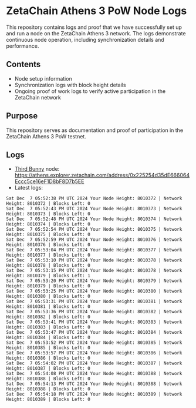 # ZetaChain Athens 3 PoW Node Logs
This repository contains logs and proof that we have successfully set up and run a node on the ZetaChain Athens 3 network. The logs demonstrate continuous node operation, including synchronization details and performance.

## Contents
- Node setup information
- Synchronization logs with block height details
- Ongoing proof of work logs to verify active participation in the ZetaChain network

## Purpose
This repository serves as documentation and proof of participation in the ZetaChain Athens 3 PoW testnet.

## Logs

- [Third Bunny](https://thirdbunny.xyz/) node: https://athens.explorer.zetachain.com/address/0x225254d35dE666064Eccc5ce16eF1D8bF8D7b5EE
- Latest logs:
```
Sat Dec  7 05:52:38 PM UTC 2024 Your Node Height: 8010372 | Network Height: 8010372 | Blocks Left: 0
Sat Dec  7 05:52:43 PM UTC 2024 Your Node Height: 8010373 | Network Height: 8010373 | Blocks Left: 0
Sat Dec  7 05:52:48 PM UTC 2024 Your Node Height: 8010374 | Network Height: 8010374 | Blocks Left: 0
Sat Dec  7 05:52:54 PM UTC 2024 Your Node Height: 8010375 | Network Height: 8010375 | Blocks Left: 0
Sat Dec  7 05:52:59 PM UTC 2024 Your Node Height: 8010376 | Network Height: 8010376 | Blocks Left: 0
Sat Dec  7 05:53:04 PM UTC 2024 Your Node Height: 8010377 | Network Height: 8010377 | Blocks Left: 0
Sat Dec  7 05:53:10 PM UTC 2024 Your Node Height: 8010378 | Network Height: 8010378 | Blocks Left: 0
Sat Dec  7 05:53:15 PM UTC 2024 Your Node Height: 8010378 | Network Height: 8010379 | Blocks Left: 1
Sat Dec  7 05:53:20 PM UTC 2024 Your Node Height: 8010379 | Network Height: 8010379 | Blocks Left: 0
Sat Dec  7 05:53:25 PM UTC 2024 Your Node Height: 8010380 | Network Height: 8010380 | Blocks Left: 0
Sat Dec  7 05:53:31 PM UTC 2024 Your Node Height: 8010381 | Network Height: 8010381 | Blocks Left: 0
Sat Dec  7 05:53:36 PM UTC 2024 Your Node Height: 8010382 | Network Height: 8010382 | Blocks Left: 0
Sat Dec  7 05:53:41 PM UTC 2024 Your Node Height: 8010383 | Network Height: 8010383 | Blocks Left: 0
Sat Dec  7 05:53:47 PM UTC 2024 Your Node Height: 8010384 | Network Height: 8010384 | Blocks Left: 0
Sat Dec  7 05:53:52 PM UTC 2024 Your Node Height: 8010385 | Network Height: 8010385 | Blocks Left: 0
Sat Dec  7 05:53:57 PM UTC 2024 Your Node Height: 8010386 | Network Height: 8010386 | Blocks Left: 0
Sat Dec  7 05:54:02 PM UTC 2024 Your Node Height: 8010387 | Network Height: 8010387 | Blocks Left: 0
Sat Dec  7 05:54:08 PM UTC 2024 Your Node Height: 8010388 | Network Height: 8010388 | Blocks Left: 0
Sat Dec  7 05:54:13 PM UTC 2024 Your Node Height: 8010388 | Network Height: 8010388 | Blocks Left: 0
Sat Dec  7 05:54:18 PM UTC 2024 Your Node Height: 8010389 | Network Height: 8010389 | Blocks Left: 0
```
